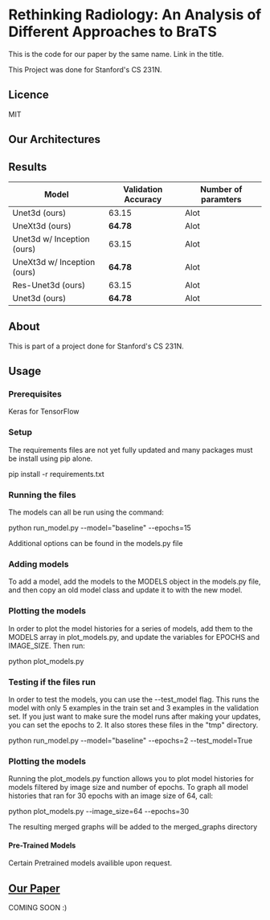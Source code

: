 # Rethinking Radiology: An Analysis of Different Approaches to BraTS

This is the code for our paper by the same name. Link in the title.

This Project was done for Stanford's CS 231N.

## Licence
MIT

## Our Architectures

## Results

| Model | Validation Accuracy | Number of paramters
| --- | --- | -- |
| Unet3d (ours) | 63.15 | Alot |
| UneXt3d (ours)| **64.78** | Alot |
| Unet3d w/ Inception (ours) | 63.15 | Alot |
| UneXt3d w/ Inception (ours)| **64.78** | Alot |
| Res-Unet3d (ours) | 63.15 | Alot |
| Unet3d (ours)| **64.78** | Alot |

## About
This is part of a project done for Stanford's CS 231N.

## Usage

### Prerequisites
Keras for TensorFlow

### Setup
The requirements files are not yet fully updated and many packages must be install using pip alone.

pip install -r requirements.txt


### Running the files

The models can all be run using the command:

python run_model.py --model="baseline" --epochs=15

Additional options can be found in the models.py file

### Adding models

To add a model, add the models to the MODELS object in the models.py file, and then copy an old model class and update it to with the new model.


### Plotting the models
In order to plot the model histories for a series of models, add them to the MODELS array in plot_models.py, and update the variables for EPOCHS and IMAGE_SIZE. Then run:


python plot_models.py


### Testing if the files run

In order to test the models, you can use the --test_model flag. This runs the model with only 5 examples in the train set and 3 examples in the validation set. If you just want to make sure the model runs after making your updates, you can set the epochs to 2. It also stores these files in the "tmp" directory.

python run_model.py --model="baseline" --epochs=2 --test_model=True

### Plotting the models

Running the plot_models.py function allows you to plot model histories for models filtered by image size and number of epochs. To graph all model histories that ran for 30 epochs with an image size of 64, call:

python plot_models.py --image_size=64 --epochs=30

The resulting merged graphs will be added to the merged_graphs directory

#### Pre-Trained Models

Certain Pretrained models availible upon request.

## [Our Paper]()
COMING SOON :)